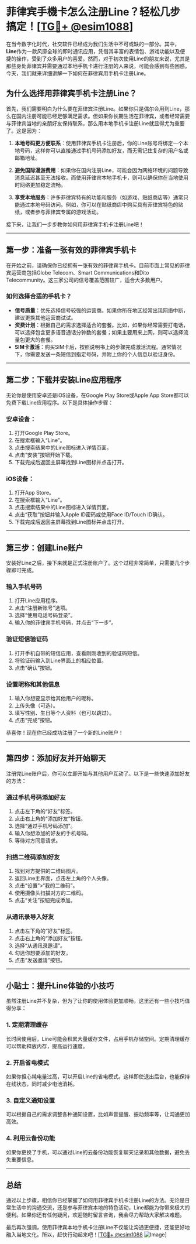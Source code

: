 # 菲律宾手機卡怎么注册Line？轻松几步搞定！[[TG💪+ @esim1088](https://t.me/s/esim1088)]

在当今数字化时代，社交软件已经成为我们生活中不可或缺的一部分。其中，**Line**作为一款风靡全球的即时通讯应用，凭借其丰富的表情包、游戏功能以及便捷的操作，受到了众多用户的喜爱。然而，对于初次使用Line的朋友来说，尤其是那些身处菲律宾并需要通过本地手机卡进行注册的人来说，可能会感到有些困惑。今天，我们就来详细讲解一下如何在菲律宾用手机卡注册Line。

## 为什么选择用菲律宾手机卡注册Line？

首先，我们需要明白为什么要在菲律宾注册Line。如果你只是偶尔会用到Line，那么在国内注册可能已经足够满足需求。但如果你长期生活在菲律宾，或者经常需要与菲律宾当地的亲朋好友保持联系，那么用本地手机卡注册Line就显得尤为重要了。这是因为：

1. **本地号码更方便联系**：使用菲律宾手机卡注册后，你的Line账号将绑定一个本地号码，这样你可以直接通过手机号码添加好友，而无需记住复杂的用户名或邮箱地址。
   
2. **避免国际漫游费用**：如果你在国内注册Line，可能会因为网络环境的问题导致消息延迟甚至无法接收。而使用菲律宾本地手机卡，则可以确保你在当地使用时网络更加稳定流畅。

3. **享受本地服务**：许多菲律宾特有的功能和服务（如游戏、贴纸商店等）通常只能通过本地号码访问。例如，你可以在贴纸商店中购买具有菲律宾特色的贴纸，或者参与菲律宾专属的游戏活动。

接下来，让我们一步步教你如何用菲律宾手机卡注册Line吧！

---

## 第一步：准备一张有效的菲律宾手机卡

在开始之前，请确保你已经拥有一张有效的菲律宾手机卡。目前市面上常见的菲律宾运营商包括Globe Telecom、Smart Communications和Dito Telecommunity。这三家公司的信号覆盖范围较广，适合大多数用户。

### 如何选择合适的手机卡？
- **信号质量**：优先选择信号较强的运营商。如果你所在地区经常出现网络中断，建议更换其他运营商试试。
- **资费计划**：根据自己的需求选择适合的套餐。比如，如果你经常需要打电话，可以选择包含更多语音通话分钟数的套餐；如果主要用来上网，则可以选择流量包更大的套餐。
- **SIM卡激活**：购买SIM卡后，按照说明书上的步骤完成激活流程。通常情况下，你需要发送一条短信到指定号码，并附上你的个人信息以验证身份。

---

## 第二步：下载并安装Line应用程序

无论你是使用安卓还是iOS设备，在Google Play Store或Apple App Store都可以免费下载Line应用程序。以下是具体操作步骤：

### 安卓设备：
1. 打开Google Play Store。
2. 在搜索框输入“Line”。
3. 点击搜索结果中的Line图标进入详情页面。
4. 点击“安装”按钮开始下载。
5. 下载完成后返回主屏幕找到Line图标并点击打开。

### iOS设备：
1. 打开App Store。
2. 在搜索框输入“Line”。
3. 点击搜索结果中的Line图标进入详情页面。
4. 点击“获取”按钮并输入Apple ID密码或使用Face ID/Touch ID确认。
5. 下载完成后返回主屏幕找到Line图标并点击打开。

---

## 第三步：创建Line账户

安装好Line之后，接下来就是正式注册账户了。这个过程非常简单，只需要几个步骤即可完成。

### 输入手机号码
1. 打开Line应用程序。
2. 点击“注册新账号”选项。
3. 选择“使用电话号码登录”。
4. 输入你的菲律宾手机号码，并点击“下一步”。

### 验证短信验证码
1. 打开手机自带的短信应用，查看刚刚收到的验证码短信。
2. 将验证码输入到Line界面上的相应位置。
3. 点击“确认”按钮。

### 设置昵称和其他信息
1. 输入你想要显示给其他用户的昵称。
2. 上传头像（可选）。
3. 填写性别、生日等个人资料（也可以跳过）。
4. 点击“完成”按钮。

恭喜你！现在你已经成功注册了一个新的Line账户！

---

## 第四步：添加好友并开始聊天

注册完Line账户后，你可以立即开始与其他用户互动了。以下是一些快速添加好友的方法：

### 通过手机号码添加好友
1. 点击左下角的“好友”标签。
2. 点击右上角的“添加好友”按钮。
3. 选择“通过手机号码添加”。
4. 输入你想添加的好友的手机号码。
5. 等待对方同意请求。

### 扫描二维码添加好友
1. 找到对方提供的二维码图片。
2. 返回Line主界面，点击左上角的个人头像。
3. 点击“设置”>“我的二维码”。
4. 使用摄像头扫描对方的二维码。
5. 点击“关注”按钮完成添加。

### 从通讯录导入好友
1. 点击左下角的“好友”标签。
2. 点击右上角的“添加好友”按钮。
3. 选择“从通讯录邀请”。
4. 勾选你想要添加的好友。
5. 点击“发送邀请”按钮。

---

## 小贴士：提升Line体验的小技巧

虽然注册Line并不复杂，但为了让你的使用体验更加顺畅，这里还有一些小技巧值得分享：

### 1. 定期清理缓存
长时间使用后，Line可能会积累大量缓存文件，占用手机存储空间。定期清理缓存可以帮助释放内存，提高运行速度。

### 2. 开启省电模式
如果你担心耗电量过高，可以开启Line的省电模式。这样即使退出后台，也能保持在线状态，同时减少电池消耗。

### 3. 自定义通知设置
可以根据自己的需求调整各种通知设置，比如声音提醒、振动频率等，让沟通更加高效。

### 4. 利用云备份功能
如果你更换了手机，可以通过Line的云备份功能恢复聊天记录和其他数据，避免丢失重要信息。

---

## 总结

通过以上步骤，相信你已经掌握了如何用菲律宾手机卡注册Line的方法。无论是日常生活中的沟通交流，还是参与菲律宾本地的特色活动，Line都能为你带来极大的便利。如果你还有任何疑问，欢迎随时留言咨询，我会尽力帮助大家解决难题。

最后再次强调，使用菲律宾本地手机卡注册Line不仅能让沟通更便捷，还能更好地融入当地文化。所以，赶快行动起来吧！[[TG💪+ @esim1088](https://t.me/s/esim1088) ![Image](https://i.postimg.cc/4NQfJmqS/Snipaste-2025-05-13-00-14-12.png)]